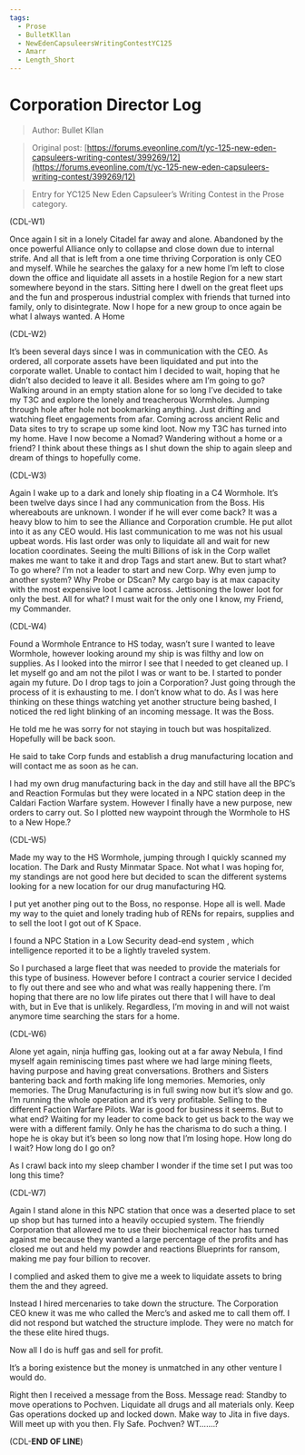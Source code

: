 ```yaml
---
tags:
  - Prose
  - BulletKllan
  - NewEdenCapsuleersWritingContestYC125
  - Amarr
  - Length_Short
---
```


# Corporation Director Log

> Author: Bullet Kllan

> Original post: [https://forums.eveonline.com/t/yc-125-new-eden-capsuleers-writing-contest/399269/12](https://forums.eveonline.com/t/yc-125-new-eden-capsuleers-writing-contest/399269/12)

> Entry for YC125 New Eden Capsuleer’s Writing Contest in the Prose category.


(CDL-W1)

Once again I sit in a lonely Citadel far away and alone. Abandoned by the once powerful Alliance only to collapse and close down due to internal strife. And all that is left from a one time thriving Corporation is only CEO and myself. While he searches the galaxy for a new home I’m left to close down the office and liquidate all assets in a hostile Region for a new start somewhere beyond in the stars. Sitting here I dwell on the great fleet ups and the fun and prosperous industrial complex with friends that turned into family, only to disintegrate. Now I hope for a new group to once again be what I always wanted. A Home

(CDL-W2)

It’s been several days since I was in communication with the CEO. As ordered, all corporate assets have been liquidated and put into the corporate wallet. Unable to contact him I decided to wait, hoping that he didn’t also decided to leave it all. Besides where am I’m going to go? Walking around in an empty station alone for so long I’ve decided to take my T3C and explore the lonely and treacherous Wormholes. Jumping through hole after hole not bookmarking anything. Just drifting and watching fleet engagements from afar. Coming across ancient Relic and Data sites to try to scrape up some kind loot. Now my T3C has turned into my home. Have I now become a Nomad? Wandering without a home or a friend? I think about these things as I shut down the ship to again sleep and dream of things to hopefully come.

(CDL-W3)

Again I wake up to a dark and lonely ship floating in a C4 Wormhole. It’s been twelve days since I had any communication from the Boss. His whereabouts are unknown. I wonder if he will ever come back? It was a heavy blow to him to see the Alliance and Corporation crumble. He put allot into it as any CEO would. His last communication to me was not his usual upbeat words. His last order was only to liquidate all and wait for new location coordinates. Seeing the multi Billions of isk in the Corp wallet makes me want to take it and drop Tags and start anew. But to start what? To go where? I’m not a leader to start and new Corp. Why even jump to another system? Why Probe or DScan? My cargo bay is at max capacity with the most expensive loot I came across. Jettisoning the lower loot for only the best. All for what? I must wait for the only one I know, my Friend, my Commander.

(CDL-W4)

Found a Wormhole Entrance to HS today, wasn’t sure I wanted to leave Wormhole, however looking around my ship is was filthy and low on supplies. As I looked into the mirror I see that I needed to get cleaned up. I let myself go and am not the pilot I was or want to be. I started to ponder again my future. Do I drop tags to join a Corporation? Just going through the process of it is exhausting to me. I don’t know what to do. As I was here thinking on these things watching yet another structure being bashed, I noticed the red light blinking of an incoming message. It was the Boss.

He told me he was sorry for not staying in touch but was hospitalized. Hopefully will be back soon.

He said to take Corp funds and establish a drug manufacturing location and will contact me as soon as he can.

I had my own drug manufacturing back in the day and still have all the BPC’s and Reaction Formulas but they were located in a NPC station deep in the Caldari Faction Warfare system. However I finally have a new purpose, new orders to carry out. So I plotted new waypoint through the Wormhole to HS to a New Hope.?

(CDL-W5)

Made my way to the HS Wormhole, jumping through I quickly scanned my location. The Dark and Rusty Minmatar Space. Not what I was hoping for, my standings are not good here but decided to scan the different systems looking for a new location for our drug manufacturing HQ.

I put yet another ping out to the Boss, no response. Hope all is well. Made my way to the quiet and lonely trading hub of RENs for repairs, supplies and to sell the loot I got out of K Space.

I found a NPC Station in a Low Security dead-end system , which intelligence reported it to be a lightly traveled system.

So I purchased a large fleet that was needed to provide the materials for this type of business. However before I contract a courier service I decided to fly out there and see who and what was really happening there. I’m hoping that there are no low life pirates out there that I will have to deal with, but in Eve that is unlikely. Regardless, I’m moving in and will not waist anymore time searching the stars for a home.

(CDL-W6)

Alone yet again, ninja huffing gas, looking out at a far away Nebula, I find myself again reminiscing times past where we had large mining fleets, having purpose and having great conversations. Brothers and Sisters bantering back and forth making life long memories. Memories, only memories. The Drug Manufacturing is in full swing now but it’s slow and go. I’m running the whole operation and it’s very profitable. Selling to the different Faction Warfare Pilots. War is good for business it seems. But to what end? Waiting for my leader to come back to get us back to the way we were with a different family. Only he has the charisma to do such a thing. I hope he is okay but it’s been so long now that I’m losing hope. How long do I wait? How long do I go on?

As I crawl back into my sleep chamber I wonder if the time set I put was too long this time?

(CDL-W7)

Again I stand alone in this NPC station that once was a deserted place to set up shop but has turned into a heavily occupied system. The friendly Corporation that allowed me to use their biochemical reactor has turned against me because they wanted a large percentage of the profits and has closed me out and held my powder and reactions Blueprints for ransom, making me pay four billion to recover.

I complied and asked them to give me a week to liquidate assets to bring them the and they agreed.

Instead I hired mercenaries to take down the structure. The Corporation CEO knew it was me who called the Merc’s and asked me to call them off. I did not respond but watched the structure implode. They were no match for the these elite hired thugs.

Now all I do is huff gas and sell for profit.

It’s a boring existence but the money is unmatched in any other venture I would do.

Right then I received a message from the Boss. Message read: Standby to move operations to Pochven. Liquidate all drugs and all materials only. Keep Gas operations docked up and locked down. Make way to Jita in five days. Will meet up with you then. Fly Safe. Pochven? WT…….?

(CDL-**END OF LINE**)